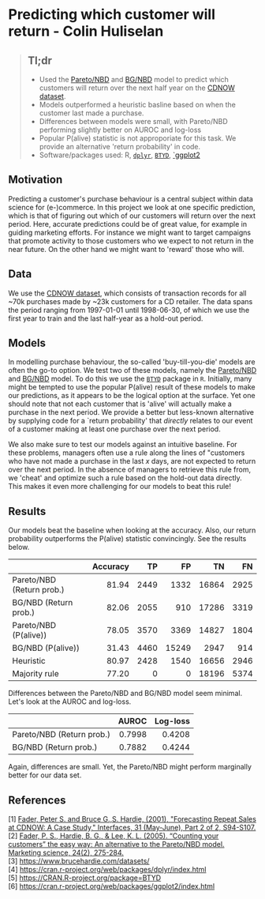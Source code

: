 # Predicting which customer will return - Colin Huliselan

> ## Tl;dr
> - Used the [Pareto/NBD](https://doi.org/10.1287/mnsc.33.1.1) and [BG/NBD](https://doi.org/10.1287/mksc.1040.0098) model to predict which customers will return over the next half year on the [CDNOW dataset](https://www.brucehardie.com/datasets/).
> - Models outperformed a heuristic basline based on when the customer last made a purchase.
> - Differences between models were small, with Pareto/NBD performing slightly better on AUROC and log-loss
> - Popular P(alive) statistic is not approporiate for this task. We provide an alternative 'return probability' in code.
> - Software/packages used: R, [`dplyr`](https://cran.r-project.org/web/packages/dplyr/index.html), [`BTYD`](https://CRAN.R-project.org/package=BTYD), [`ggplot2](https://cran.r-project.org/web/packages/ggplot2/index.html)

## Motivation
Predicting a customer's purchase behaviour is a central subject within data science for (e-)commerce. In this project we look at one specific prediction, which is that of figuring out which of our customers will return over the next period. Here, accurate predictions could be of great value, for example in guiding marketing efforts. For instance we might want to target campaigns that promote activity to those customers who we expect to not return in the near future. On the other hand we might want to 'reward' those who will. 

## Data
We use the [CDNOW dataset](https://www.brucehardie.com/datasets/), which consists of transaction records for all ~70k purchases made by ~23k customers for a CD retailer. The data spans the period ranging from 1997-01-01 until 1998-06-30, of which we use the first year to train and the last half-year as a hold-out period.

## Models
In modelling purchase behaviour, the so-called 'buy-till-you-die' models are often the go-to option. We test two of these models, namely the [Pareto/NBD](https://doi.org/10.1287/mnsc.33.1.1) and [BG/NBD](https://doi.org/10.1287/mksc.1040.0098) model. To do this we use the [`BTYD`](https://CRAN.R-project.org/package=BTYD) package in `R`. Initially, many might be tempted to use the popular P(alive) result of these models to make our predictions, as it appears to be the logical option at the surface. Yet one should note that not each customer that is 'alive' will actually make a purchase in the next period. We provide a better but less-known alternative by supplying code for a `return probability' that *directly* relates to our event of a customer making at least one purchase over the next period.

We also make sure to test our models against an intuitive baseline. For these problems, managers often use a rule along the lines of "customers who have not made a purchase in the last *x* days, are not expected to return over the next period. In the absence of managers to retrieve this rule from, we 'cheat' and optimize such a rule based on the hold-out data directly. This makes it even more challenging for our models to beat this rule!

## Results
Our models beat the baseline when looking at the accuracy. Also, our return probability outperforms the P(alive) statistic convincingly. See the results below.
 
|    |  Accuracy | TP |  FP | TN | FN | 
|:-------|-------:|-------:|-------:|-------:|-------:|
|Pareto/NBD (Return prob.) | 81.94|2449|1332|16864|2925|
|BG/NBD (Return prob.)|82.06|2055|910|17286|3319|
|Pareto/NBD (P(alive)) 	|78.05	|3570	|3369	|14827	|1804|
|BG/NBD (P(alive))	|31.43	|4460	|15249	|2947	|914|
|Heuristic	|80.97	|2428	|1540	|16656	|2946|
|Majority rule	|77.20	|0	|0	|18196	|5374|

Differences between the Pareto/NBD and BG/NBD model seem minimal. Let's look at the AUROC and log-loss.

|   | AUROC | Log-loss |
|:-------|-------:|-------:|
|Pareto/NBD (Return prob.)|  0.7998 | 0.4208|
|BG/NBD (Return prob.) |0.7882 |  0.4244|

Again, differences are small. Yet, the Pareto/NBD might perform marginally better for our data set.

## References
[1] [Fader, Peter S. and Bruce G.,S. Hardie, (2001), "Forecasting Repeat Sales at CDNOW: A Case Study," Interfaces, 31 (May-June), Part 2 of 2, S94-S107.](https://doi.org/10.1287/mnsc.33.1.1)   
[2] [Fader, P. S., Hardie, B. G., & Lee, K. L. (2005). “Counting your customers” the easy way: An alternative to the Pareto/NBD model. Marketing science, 24(2), 275-284.](https://doi.org/10.1287/mksc.1040.0098)  
[3] https://www.brucehardie.com/datasets/  
[4] https://cran.r-project.org/web/packages/dplyr/index.html  
[5] https://CRAN.R-project.org/package=BTYD  
[6] https://cran.r-project.org/web/packages/ggplot2/index.html
